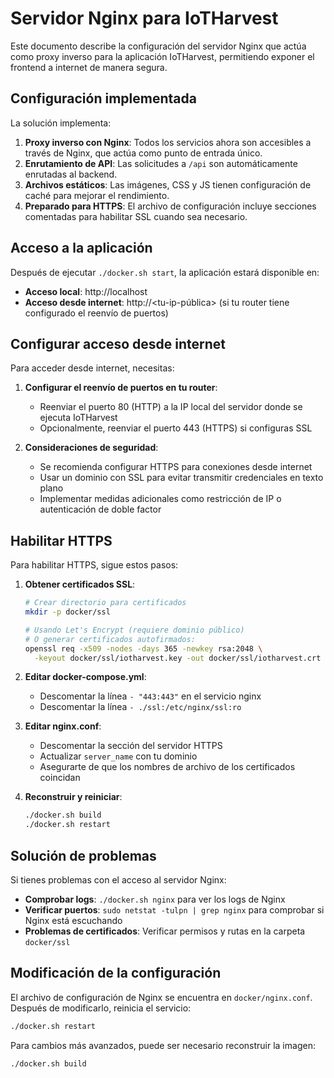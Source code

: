 # Servidor Nginx para IoTHarvest

Este documento describe la configuración del servidor Nginx que actúa como proxy inverso para la aplicación IoTHarvest, permitiendo exponer el frontend a internet de manera segura.

## Configuración implementada

La solución implementa:

1. **Proxy inverso con Nginx**: Todos los servicios ahora son accesibles a través de Nginx, que actúa como punto de entrada único.
2. **Enrutamiento de API**: Las solicitudes a `/api` son automáticamente enrutadas al backend.
3. **Archivos estáticos**: Las imágenes, CSS y JS tienen configuración de caché para mejorar el rendimiento.
4. **Preparado para HTTPS**: El archivo de configuración incluye secciones comentadas para habilitar SSL cuando sea necesario.

## Acceso a la aplicación

Después de ejecutar `./docker.sh start`, la aplicación estará disponible en:

- **Acceso local**: http://localhost
- **Acceso desde internet**: http://<tu-ip-pública> (si tu router tiene configurado el reenvío de puertos)

## Configurar acceso desde internet

Para acceder desde internet, necesitas:

1. **Configurar el reenvío de puertos en tu router**:
   - Reenviar el puerto 80 (HTTP) a la IP local del servidor donde se ejecuta IoTHarvest
   - Opcionalmente, reenviar el puerto 443 (HTTPS) si configuras SSL

2. **Consideraciones de seguridad**:
   - Se recomienda configurar HTTPS para conexiones desde internet
   - Usar un dominio con SSL para evitar transmitir credenciales en texto plano
   - Implementar medidas adicionales como restricción de IP o autenticación de doble factor

## Habilitar HTTPS

Para habilitar HTTPS, sigue estos pasos:

1. **Obtener certificados SSL**:
   ```bash
   # Crear directorio para certificados
   mkdir -p docker/ssl
   
   # Usando Let's Encrypt (requiere dominio público)
   # O generar certificados autofirmados:
   openssl req -x509 -nodes -days 365 -newkey rsa:2048 \
     -keyout docker/ssl/iotharvest.key -out docker/ssl/iotharvest.crt
   ```

2. **Editar docker-compose.yml**:
   - Descomentar la línea `- "443:443"` en el servicio nginx
   - Descomentar la línea `- ./ssl:/etc/nginx/ssl:ro`

3. **Editar nginx.conf**:
   - Descomentar la sección del servidor HTTPS
   - Actualizar `server_name` con tu dominio
   - Asegurarte de que los nombres de archivo de los certificados coincidan

4. **Reconstruir y reiniciar**:
   ```bash
   ./docker.sh build
   ./docker.sh restart
   ```

## Solución de problemas

Si tienes problemas con el acceso al servidor Nginx:

- **Comprobar logs**: `./docker.sh nginx` para ver los logs de Nginx
- **Verificar puertos**: `sudo netstat -tulpn | grep nginx` para comprobar si Nginx está escuchando
- **Problemas de certificados**: Verificar permisos y rutas en la carpeta `docker/ssl`

## Modificación de la configuración

El archivo de configuración de Nginx se encuentra en `docker/nginx.conf`. Después de modificarlo, reinicia el servicio:

```bash
./docker.sh restart
```

Para cambios más avanzados, puede ser necesario reconstruir la imagen:

```bash
./docker.sh build
```
